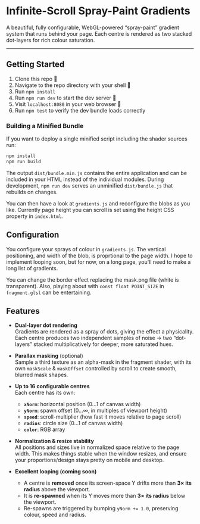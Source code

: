 # Infinite-Scroll Spray-Paint Gradients

A beautiful, fully configurable, WebGL-powered “spray-paint” gradient system that runs behind your page. Each centre is rendered as two stacked dot-layers for rich colour saturation.

---

## Getting Started

1. Clone this repo 👥
2. Navigate to the repo directory with your shell 🐚
3. Run `npm install`
4. Run `npm run dev` to start the dev server 🏃
5. Visit `localhost:8080` in your web browser 🎉
6. Run `npm test` to verify the dev bundle loads correctly

### Building a Minified Bundle

If you want to deploy a single minified script including the shader sources run:

```bash
npm install
npm run build
```

The output `dist/bundle.min.js` contains the entire application and can be
included in your HTML instead of the individual modules. During development,
`npm run dev` serves an unminified `dist/bundle.js` that rebuilds on changes.

You can then have a look at `gradients.js` and reconfigure the blobs as you like. Currently page height you can scroll is set using the height CSS property in `index.html`.

## Configuration

You configure your sprays of colour in `gradients.js`. The vertical positioning, and width of the blob, is proprtional to the page width. I hope to implement looping soon, but for now, on a long page, you'll need to make a long list of gradients.

You can change the border effect replacing the mask.png file (white is transparent). Also, playing about with `const float POINT_SIZE` in `fragment.glsl` can be entertaining. 

## Features

- **Dual-layer dot rendering**  
  Gradients are rendered as a spray of dots, giving the effect a physicality. Each centre produces two independent samples of noise → two “dot-layers” stacked multiplicatively for deeper, more saturated hues.

- **Parallax masking** (optional)  
  Sample a third texture as an alpha-mask in the fragment shader, with its own `maskScale` & `maskOffset` controlled by scroll to create smooth, blurred mask shapes.

- **Up to 16 configurable centres**  
  Each centre has its own:
  - **`xNorm`**: horizontal position (0…1 of canvas width)
  - **`yNorm`**: spawn offset (0…∞, in multiples of viewport height)
  - **`speed`**: scroll-multiplier (how fast it moves relative to page scroll)
  - **`radius`**: circle size (0…1 of canvas width)
  - **`color`**: RGB array

- **Normalization & resize stability**  
  All positions and sizes live in normalized space relative to the page width. This makes things stable when the window resizes, and ensure your proportions/design stays pretty on mobile and desktop.

- **Excellent looping (coming soon)**  
  - A centre is **removed** once its screen-space Y drifts more than **3× its radius** above the viewport.  
  - It is **re-spawned** when its Y moves more than **3× its radius** below the viewport.  
  - Re-spawns are triggered by bumping `yNorm += 1.0`, preserving colour, speed and radius.
